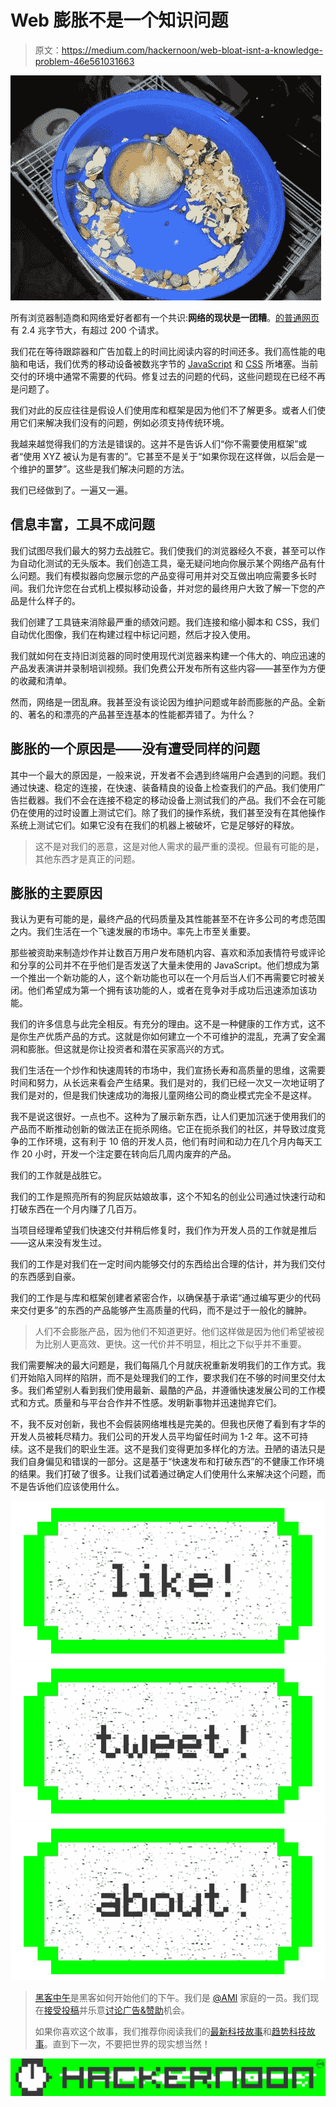 # Web 膨胀不是一个知识问题

> 原文：<https://medium.com/hackernoon/web-bloat-isnt-a-knowledge-problem-46e561031663>

![](img/2a9fd6ccabdd03e80cf31ecbbf3f3cd6.png)

所有浏览器制造商和网络爱好者都有一个共识:**网络的现状是一团糟**。[的普通网页](http://httparchive.org/trends.php)有 2.4 兆字节大，有超过 200 个请求。

我们花在等待跟踪器和广告加载上的时间比阅读内容的时间还多。我们高性能的电脑和电话，我们优秀的移动设备被数兆字节的 [JavaScript](https://hackernoon.com/tagged/javascript) 和 [CSS](https://hackernoon.com/tagged/css) 所堵塞。当前交付的环境中通常不需要的代码。修复过去的问题的代码，这些问题现在已经不再是问题了。

我们对此的反应往往是假设人们使用库和框架是因为他们不了解更多。或者人们使用它们来解决我们没有的问题，例如必须支持传统环境。

我越来越觉得我们的方法是错误的。这并不是告诉人们“你不需要使用框架”或者“使用 XYZ 被认为是有害的”。它甚至不是关于“如果你现在这样做，以后会是一个维护的噩梦”。这些是我们解决问题的方法。

我们已经做到了。一遍又一遍。

## 信息丰富，工具不成问题

我们试图尽我们最大的努力去战胜它。我们使我们的浏览器经久不衰，甚至可以作为自动化测试的无头版本。我们创造工具，毫无疑问地向你展示某个网络产品有什么问题。我们有模拟器向您展示您的产品变得可用并对交互做出响应需要多长时间。我们允许您在台式机上模拟移动设备，并对您的最终用户大致了解一下您的产品是什么样子的。

我们创建了工具链来消除最严重的绩效问题。我们连接和缩小脚本和 CSS，我们自动优化图像，我们在构建过程中标记问题，然后才投入使用。

我们就如何在支持旧浏览器的同时使用现代浏览器来构建一个伟大的、响应迅速的产品发表演讲并录制培训视频。我们免费公开发布所有这些内容——甚至作为方便的收藏和清单。

然而，网络是一团乱麻。我甚至没有谈论因为维护问题或年龄而膨胀的产品。全新的、著名的和漂亮的产品甚至连基本的性能都弄错了。为什么？

## 膨胀的一个原因是——没有遭受同样的问题

其中一个最大的原因是，一般来说，开发者不会遇到终端用户会遇到的问题。我们通过快速、稳定的连接，在快速、装备精良的设备上检查我们的产品。我们使用广告拦截器。我们不会在连接不稳定的移动设备上测试我们的产品。我们不会在可能仍在使用的过时设置上测试它们。除了我们的操作系统，我们甚至没有在其他操作系统上测试它们。如果它没有在我们的机器上被破坏，它是足够好的释放。

> 这不是对我们的恶意，这是对他人需求的最严重的漠视。但最有可能的是，其他东西才是真正的问题。

## 膨胀的主要原因

我认为更有可能的是，最终产品的代码质量及其性能甚至不在许多公司的考虑范围之内。我们生活在一个飞速发展的市场中。率先上市至关重要。

那些被资助来制造炒作并让数百万用户发布随机内容、喜欢和添加表情符号或评论和分享的公司并不在乎他们是否发送了大量未使用的 JavaScript。他们想成为第一个推出一个新功能的人，这个新功能也可以在一个月后当人们不再需要它时被关闭。他们希望成为第一个拥有该功能的人，或者在竞争对手成功后迅速添加该功能。

我们的许多信息与此完全相反。有充分的理由。这不是一种健康的工作方式，这不是你生产优质产品的方式。这就是你如何建立一个不可维护的混乱，充满了安全漏洞和膨胀。但这就是你让投资者和潜在买家高兴的方式。

我们生活在一个炒作和快速周转的市场中，我们宣扬长寿和高质量的思维，这需要时间和努力，从长远来看会产生结果。我们是对的，我们已经一次又一次地证明了我们是对的，但是我们快速成功的海报儿童网络公司的商业模式完全不是这样。

我不是说这很好。一点也不。这种为了展示新东西，让人们更加沉迷于使用我们的产品而不断推动创新的做法正在扼杀网络。它正在扼杀我们的社区，并导致过度竞争的工作环境，这有利于 10 倍的开发人员，他们有时间和动力在几个月内每天工作 20 小时，开发一个注定要在转向后几周内废弃的产品。

我们的工作就是战胜它。

我们的工作是照亮所有的狗屁灰姑娘故事，这个不知名的创业公司通过快速行动和打破东西在一个月内赚了几百万。

当项目经理希望我们快速交付并稍后修复时，我们作为开发人员的工作就是推后——这从来没有发生过。

我们的工作是对我们在一定时间内能够交付的东西给出合理的估计，并为我们交付的东西感到自豪。

我们的工作是与库和框架创建者紧密合作，以确保基于承诺“通过编写更少的代码来交付更多”的东西的产品能够产生高质量的代码，而不是过于一般化的臃肿。

> 人们不会膨胀产品，因为他们不知道更好。他们这样做是因为他们希望被视为比别人更高效、更快。这一代价并不明显，相比之下似乎并不重要。

我们需要解决的最大问题是，我们每隔几个月就庆祝重新发明我们的工作方式。我们开始陷入同样的陷阱，而不是处理我们的工作，要求我们在不够的时间里交付太多。我们希望别人看到我们使用最新、最酷的产品，并遵循快速发展公司的工作模式和方式。质量和与平台合作并不性感。发明新事物并迅速抛弃它们。

不，我不反对创新，我也不会假装网络堆栈是完美的。但我也厌倦了看到有才华的开发人员被耗尽精力。我们公司的开发人员平均留任时间为 1-2 年。这不可持续。这不是我们的职业生涯。这不是我们变得更加多样化的方法。丑陋的语法只是我们自身偏见和错误的一部分。这是基于“快速发布和打破东西”的不健康工作环境的结果。我们打破了很多。让我们试着通过确定人们使用什么来解决这个问题，而不是告诉他们应该使用什么。

[![](img/50ef4044ecd4e250b5d50f368b775d38.png)](http://bit.ly/HackernoonFB)[![](img/979d9a46439d5aebbdcdca574e21dc81.png)](https://goo.gl/k7XYbx)[![](img/2930ba6bd2c12218fdbbf7e02c8746ff.png)](https://goo.gl/4ofytp)

> [黑客中午](http://bit.ly/Hackernoon)是黑客如何开始他们的下午。我们是 [@AMI](http://bit.ly/atAMIatAMI) 家庭的一员。我们现在[接受投稿](http://bit.ly/hackernoonsubmission)并乐意[讨论广告&赞助](mailto:partners@amipublications.com)机会。
> 
> 如果你喜欢这个故事，我们推荐你阅读我们的[最新科技故事](http://bit.ly/hackernoonlatestt)和[趋势科技故事](https://hackernoon.com/trending)。直到下一次，不要把世界的现实想当然！

![](img/be0ca55ba73a573dce11effb2ee80d56.png)